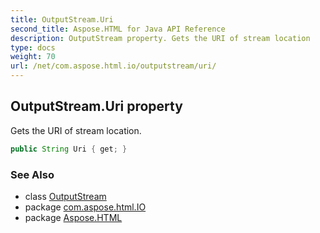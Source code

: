 ```yaml
---
title: OutputStream.Uri
second_title: Aspose.HTML for Java API Reference
description: OutputStream property. Gets the URI of stream location
type: docs
weight: 70
url: /net/com.aspose.html.io/outputstream/uri/
---
```

## OutputStream.Uri property

Gets the URI of stream location.

```java
public String Uri { get; }
```

### See Also

* class [OutputStream](../)
* package [com.aspose.html.IO](../../outputstream/)
* package [Aspose.HTML](../../../)
